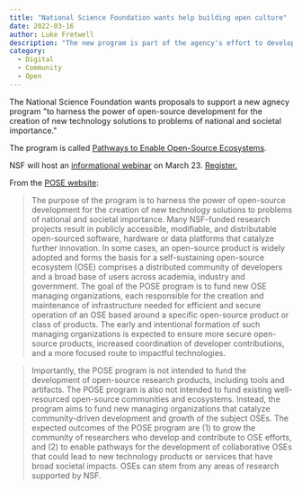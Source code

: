 ```yaml
---
title: "National Science Foundation wants help building open culture"
date: 2022-03-16 
author: Luke Fretwell
description: "The new program is part of the agency's effort to develop and grow open source ecosystems."
category:
  - Digital
  - Community
  - Open
---
```


The National Science Foundation wants proposals to support a new agnecy program "to harness the power of open-source development for the creation of new technology solutions to problems of national and societal importance."

The program is called [Pathways to Enable Open-Source Ecosystems](https://beta.nsf.gov/funding/opportunities/pathways-enable-open-source-ecosystems-pose).

NSF will host an [informational webinar](https://www.nsf.gov/events/event_summ.jsp?cntn_id=304552&org=NSF) on March 23. [Register.](https://nsf.zoomgov.com/webinar/register/WN_GDUveT2ZTBG4c-tNxaODoA)

From the [POSE website](https://beta.nsf.gov/funding/opportunities/pathways-enable-open-source-ecosystems-pose):

> The purpose of the program is to harness the power of open-source development for the creation of new technology solutions to problems of national and societal importance. Many NSF-funded research projects result in publicly accessible, modifiable, and distributable open-sourced software, hardware or data platforms that catalyze further innovation. In some cases, an open-source product is widely adopted and forms the basis for a self-sustaining open-source ecosystem (OSE) comprises a distributed community of developers and a broad base of users across academia, industry and government. The goal of the POSE program is to fund new OSE managing organizations, each responsible for the creation and maintenance of infrastructure needed for efficient and secure operation of an OSE based around a specific open-source product or class of products. The early and intentional formation of such managing organizations is expected to ensure more secure open-source products, increased coordination of developer contributions, and a more focused route to impactful technologies.

> Importantly, the POSE program is not intended to fund the development of open-source research products, including tools and artifacts. The POSE program is also not intended to fund existing well-resourced open-source communities and ecosystems. Instead, the program aims to fund new managing organizations that catalyze community-driven development and growth of the subject OSEs. The expected outcomes of the POSE program are (1) to grow the community of researchers who develop and contribute to OSE efforts, and (2) to enable pathways for the development of collaborative OSEs that could lead to new technology products or services that have broad societal impacts. OSEs can stem from any areas of research supported by NSF.